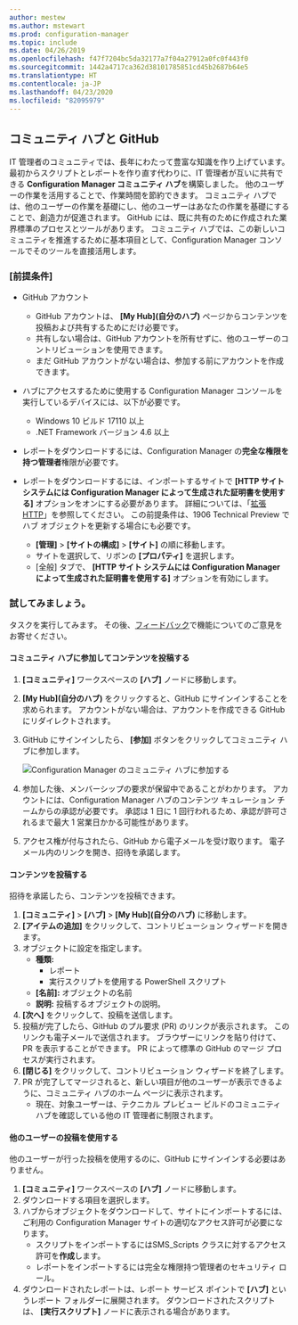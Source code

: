 ```yaml
---
author: mestew
ms.author: mstewart
ms.prod: configuration-manager
ms.topic: include
ms.date: 04/26/2019
ms.openlocfilehash: f47f7204bc5da32177a7f04a27912a0fc0f443f0
ms.sourcegitcommit: 1442a4717ca362d38101785851cd45b2687b64e5
ms.translationtype: HT
ms.contentlocale: ja-JP
ms.lasthandoff: 04/23/2020
ms.locfileid: "82095979"
---
```

## <a name="community-hub-and-github"></a>コミュニティ ハブと GitHub
<!--3555935 & 3555936-->

IT 管理者のコミュニティでは、長年にわたって豊富な知識を作り上げています。 最初からスクリプトとレポートを作り直す代わりに、IT 管理者が互いに共有できる **Configuration Manager コミュニティ ハブ**を構築しました。 他のユーザーの作業を活用することで、作業時間を節約できます。 コミュニティ ハブでは、他のユーザーの作業を基礎にし、他のユーザーはあなたの作業を基礎にすることで、創造力が促進されます。 GitHub には、既に共有のために作成された業界標準のプロセスとツールがあります。 コミュニティ ハブでは、この新しいコミュニティを推進するために基本項目として、Configuration Manager コンソールでそのツールを直接活用します。


### <a name="prerequisites"></a>[前提条件] 

- GitHub アカウント

  - GitHub アカウントは、 **[My Hub]\(自分のハブ\)** ページからコンテンツを投稿および共有するためにだけ必要です。
  - 共有しない場合は、GitHub アカウントを所有せずに、他のユーザーのコントリビューションを使用できます。
  - まだ GitHub アカウントがない場合は、参加する前にアカウントを作成できます。

- ハブにアクセスするために使用する Configuration Manager コンソールを実行しているデバイスには、以下が必要です。

   - Windows 10 ビルド 17110 以上
   - .NET Framework バージョン 4.6 以上

- レポートをダウンロードするには、Configuration Manager の**完全な権限を持つ管理者**権限が必要です。
- レポートをダウンロードするには、インポートするサイトで **[HTTP サイト システムには Configuration Manager によって生成された証明書を使用する]** オプションをオンにする必要があります。 詳細については、「[拡張 HTTP](../../../../plan-design/hierarchy/enhanced-http.md)」を参照してください。 この前提条件は、1906 Technical Preview でハブ オブジェクトを更新する場合にも必要です。

     - **[管理]**  >  **[サイトの構成]**  >  **[サイト]** の順に移動します。
     - サイトを選択して、リボンの **[プロパティ]** を選択します。 
     - [全般] タブで、 **[HTTP サイト システムには Configuration Manager によって生成された証明書を使用する]** オプションを有効にします。

### <a name="try-it-out"></a>試してみましょう。

タスクを実行してみます。 その後、[フィードバック](../../../../understand/find-help.md#product-feedback)で機能についてのご意見をお寄せください。

#### <a name="join-the-community-hub-to-contribute-content"></a>コミュニティ ハブに参加してコンテンツを投稿する

1. **[コミュニティ]** ワークスペースの **[ハブ]** ノードに移動します。
1. **[My Hub]\(自分のハブ\)** をクリックすると、GitHub にサインインすることを求められます。 アカウントがない場合は、アカウントを作成できる GitHub にリダイレクトされます。
1. GitHub にサインインしたら、 **[参加]** ボタンをクリックしてコミュニティ ハブに参加します。

   ![Configuration Manager のコミュニティ ハブに参加する](../../media/3555935-join-community-hub.png)

1. 参加した後、メンバーシップの要求が保留中であることがわかります。 アカウントには、Configuration Manager ハブのコンテンツ キュレーション チームからの承認が必要です。 承認は 1 日に 1 回行われるため、承認が許可されるまで最大 1 営業日かかる可能性があります。
1. アクセス権が付与されたら、GitHub から電子メールを受け取ります。 電子メール内のリンクを開き、招待を承諾します。

#### <a name="contribute-content"></a>コンテンツを投稿する

招待を承諾したら、コンテンツを投稿できます。

1. **[コミュニティ]**  >  **[ハブ]**  >  **[My Hub]\(自分のハブ\)** に移動します。
1. **[アイテムの追加]** をクリックして、コントリビューション ウィザードを開きます。
1. オブジェクトに設定を指定します。
   - **種類:** 
     - レポート
     - 実行スクリプトを使用する PowerShell スクリプト
   - **[名前]:** オブジェクトの名前
   - **説明:** 投稿するオブジェクトの説明。
1. **[次へ]** をクリックして、投稿を送信します。
1. 投稿が完了したら、GitHub のプル要求 (PR) のリンクが表示されます。 このリンクも電子メールで送信されます。 ブラウザーにリンクを貼り付けて、PR を表示することができます。 PR によって標準の GitHub のマージ プロセスが実行されます。
1. **[閉じる]** をクリックして、コントリビューション ウィザードを終了します。
1. PR が完了してマージされると、新しい項目が他のユーザーが表示できるように、コミュニティ ハブのホーム ページに表示されます。
   - 現在、対象ユーザーは、テクニカル プレビュー ビルドのコミュニティ ハブを確認している他の IT 管理者に制限されます。

#### <a name="use-the-contributions-of-others"></a>他のユーザーの投稿を使用する

他のユーザーが行った投稿を使用するのに、GitHub にサインインする必要はありません。

1. **[コミュニティ]** ワークスペースの **[ハブ]** ノードに移動します。
1. ダウンロードする項目を選択します。
1. ハブからオブジェクトをダウンロードして、サイトにインポートするには、ご利用の Configuration Manager サイトの適切なアクセス許可が必要になります。
    - スクリプトをインポートするにはSMS_Scripts クラスに対するアクセス許可を**作成**します。
    - レポートをインポートするには完全な権限持つ管理者のセキュリティ ロール。
1. ダウンロードされたレポートは、レポート サービス ポイントで **[ハブ]** というレポート フォルダーに展開されます。 ダウンロードされたスクリプトは、 **[実行スクリプト]** ノードに表示される場合があります。

